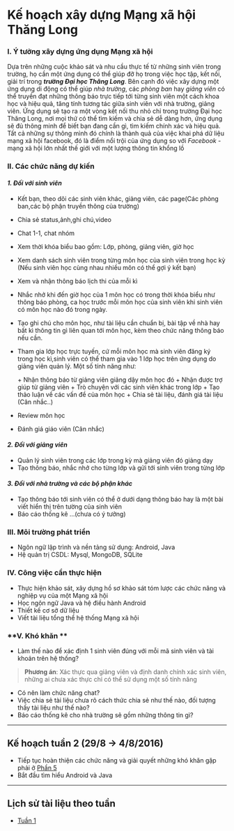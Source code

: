 # Kế hoạch xây dựng Mạng xã hội Thăng Long
### **I. Ý tưởng xây dựng ứng dụng Mạng xã hội**
Dựa trên những cuộc khảo sát và nhu cầu thực tế từ những sinh viên trong trường, họ cần một ứng dụng có thể giúp đỡ họ trong việc học tập, kết nối, giải trí trong ***trường Đại học Thăng Long***. Bên cạnh đó việc xây dựng một ứng dụng di động có thể giúp _nhà trường_, các _phòng ban_ hay _giảng viên_ có thể truyền đạt những thông báo trực tiếp tới từng sinh viên một cách khoa học và hiệu quả, tăng tính tương tác giữa sinh viên với nhà trường, giảng viên. Ứng dụng sẽ tạo ra một vòng kết nối thu nhỏ chỉ trong trường Đại học Thăng Long, nơi mọi thứ có thể tìm kiếm và chia sẻ dễ dàng hơn, ứng dụng sẽ đủ thông minh để biết bạn đang cần gì, tìm kiếm chính xác và hiệu quả. Tất cả những sự thông mình đó chính là thành quả của việc khai phá dữ liệu mạng xã hội facebook, đó là điểm nổi trội của ứng dụng so với _Facebook_ - mạng xã hội lớn nhất thế giới với một lượng thông tin khổng lồ

### **II. Các chức năng dự kiến**
#### ***1. Đối với sinh viên***
+ Kết bạn, theo dõi các sinh viên khác, giảng viên, các page(Các phòng ban,các bộ phận truyền thông của trường)
+ Chia sẻ status,ảnh,ghi chú,video
+ Chat 1-1, chat nhóm
+ Xem thời khóa biểu bao gồm: Lớp, phòng, giảng viên, giờ học
+ Xem danh sách sinh viên trong từng môn học của sinh viên trong học kỳ (Nếu sinh viên học cùng nhau nhiều môn có thể gợi ý kết bạn)
+ Xem và nhận thông báo lịch thi của mỗi kì
+ Nhắc nhở khi đến giờ học của 1 môn học có trong thời khóa biểu như thông báo phòng, ca học trước mỗi môn học của sinh viên khi sinh viên có môn học nào đó trong ngày.
+ Tạo ghi chú cho môn học, như tài liệu cần chuẩn bị, bài tập về nhà hay bất kì thông tin gì liên quan tới môn học, kèm theo chức năng thông báo nếu cần.
+ Tham gia lớp học trực tuyến, cứ mỗi môn học mà sinh viên đăng ký trong học kì,sinh viên có thể tham gia vào 1 lớp học trên ứng dụng do giảng viên quản lý. Một số tính năng như:

  \+ Nhận thông báo từ giảng viên giảng dậy môn học đó
  \+ Nhận được trợ giúp từ giảng viên
  \+ Trò chuyện với các sinh viên khác trong lớp
  \+ Tạo thảo luận về các vấn đề của môn học
  \+ Chia sẻ tài liệu, đánh giá tài liệu (Cân nhắc..)
+ Review môn học
+ Đánh giá giáo viên (Cân nhắc)

#### ***2. Đối với giảng viên***
+ Quản lý sinh viên trong các lớp trong kỳ mà giảng viên đó giảng dạy
+ Tạo thông báo, nhắc nhở cho từng lớp và gửi tới sinh viên trong từng lớp

#### ***3. Đối với nhà trường và các bộ phận khác***
+ Tạo thông báo tới sinh viên có thể ở dưới dạng thông báo hay là một bài viết hiển thị trên tường của sinh viên
+ Báo cáo thống kê ...(chưa có ý tưởng)



### **III. Môi trường phát triển**
  + Ngôn ngữ lập trình và nền tảng sử dụng: Android, Java
  + Hệ quản trị CSDL: Mysql, MongoDB, SQLite

### **IV. Công việc cần thực hiện**
  + Thực hiện khảo sát, xây dựng hồ sơ khảo sát tóm lược các chức năng và nghiệp vụ của một Mạng xã hội
  + Học ngôn ngữ Java và hệ điều hành Android
  + Thiết kế cơ sở dữ liệu
  + Viết tài liệu tổng thể hệ thống Mạng xã hội

### **V. Khó khăn **
+ Làm thế nào để xác định 1 sinh viên đúng với mỗi mã sinh viên và tài khoản trên hệ thống?

> **Phương án**:
Xác thực qua giảng viên và định danh chính xác sinh viên, những ai chưa xác thực chỉ có thể sử dụng một số tính năng

+ Có nên làm chức năng chat?
+ Việc chia sẻ tài liệu chưa rõ cách thức chia sẻ như thế nào, đối tượng thấy tài liệu như thế nào?
+ Báo cáo thống kê cho nhà trường sẽ gồm những thông tin gì?

____

## Kế hoạch tuần 2 (29/8 -> 4/8/2016)
+ Tiếp tục hoàn thiện các chức năng và giải quyết những khó khăn gặp phải ở [Phần 5](https://github.com/SENf-TLU/Documents/blob/master/KeHoach/UngDungMxhTLU.md#v-khó-khăn-)
+ Bắt đầu tìm hiểu Android và Java
___

## Lịch sử tài liệu theo tuần
* [Tuần 1](https://github.com/SENf-TLU/Documents/commit/48f8b71339fa341c7b11a871b1a0a272e6096199)
